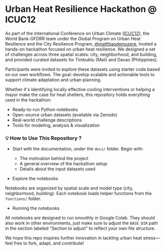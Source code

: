 # Urban Heat Resilience Hackathon @ ICUC12

As part of the International Conference on Urban Climate ([ICUC12](https://icuc12.eu/)), the World Bank-GFDRR team under the Global Program on Urban Heat Resilience and the City Resilience Program, [@matthiasdemuzere](https://github.com/matthiasdemuzere), hosted a hands-on hackathon focused on urban heat resilience. We designed a set of challenges across three spatial scales: city, neighborhood, and building, and provided curated datasets for Timbuktu (Mali) and Davao (Philippines).

Participants were invited to explore these datasets using starter code based on our own workflows. The goal: develop scalable and actionable tools to support climate adaptation and urban planning.

Whether it's identifying locally effective cooling interventions or helping a mayor make the case for heat shelters, this repository holds everything used in the hackathon:

* Ready-to-run Python notebooks
* Open-source urban datasets (available via Zenodo)
* Real-world challenge descriptions
* Tools for modeling, analysis & visualization


### 💡 How to Use This Repository ?

* Start with the documentation, under the `docs/` folder. Begin with:
  * The motivation behind the project
  * A general overview of the hackathon setup
  * Details about the input datasets used

* Explore the notebooks

Notebooks are organized by spatial scale and model type (city, neighborhood, building). Each notebook loads helper functions from the `functions/` folder.

* Running the notebooks

All notebooks are designed to run smoothly in Google Colab. They should also work in other environments, just make sure to adjust the `BASE_DIR` path in the section labeled “Section to adjust” to reflect your own file structure.

We hope this repo inspires further innovation in tackling urban heat stress—feel free to fork, adapt, and contribute!

